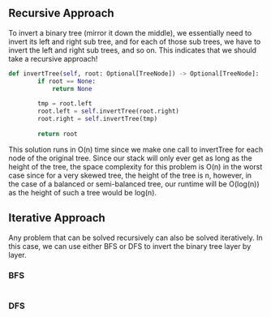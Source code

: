 ## Recursive Approach
To invert a binary tree (mirror it down the middle), we essentially need to invert its left and right sub tree, and for each of those sub trees, we have to invert the left and right sub trees, and so on. This indicates that we should take a recursive approach!
``` python
def invertTree(self, root: Optional[TreeNode]) -> Optional[TreeNode]:
        if root == None:
            return None
  
        tmp = root.left
        root.left = self.invertTree(root.right)
        root.right = self.invertTree(tmp)
  
        return root
```
This solution runs in O(n) time since we make one call to invertTree for each node of the original tree. Since our stack will only ever get as long as the height of the tree, the space complexity for this problem is O(n) in the worst case since for a very skewed tree, the height of the tree is n, however, in the case of a balanced or semi-balanced tree, our runtime will be O(log(n)) as the height of such a tree would be log(n).
## Iterative Approach
Any problem that can be solved recursively can also be solved iteratively. In this case, we can use either BFS or DFS to invert the binary tree layer by layer.
### BFS
```

```
### DFS
```

```